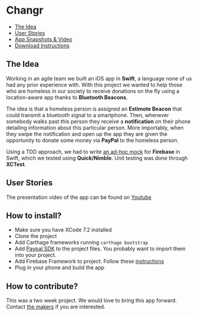 # Changr

* [The Idea](#the-idea)
* [User Stories](#user-stories)
* [App Snapshots & Video](#app-snapshots-and-video)
* [Download Instructions](#download-instructions)

## The Idea

Working in an agile team we built an iOS app in **Swift**, a language none of us had any prior experience with. With this project we wanted to help those who are homeless in our society to receive donations on the fly using a location-aware app thanks to **Bluetooth Beacons**.

The idea is that a homeless person is assigned an **Estimote Beacon** that could transmit a bluetooth signal to a smartphone. Then, whenever somebody walks past this person they receive a **notification** on their phone detailing information about this particular person. More importably, when they swipe the notification and open up the app they are given the opportunity to donate some money via **PayPal** to the homeless person.

Using a TDD approach, we had to write [an ad-hoc mock](https://github.com/samover/FirebaseMock) for **Firebase** in Swift, which we tested using **Quick/Nimble**. Unit testing was done through **XCTest**.

## User Stories

The presentation video of the app can be found on [Youtube](https://youtu.be/AyVZJ511cqI?t=96)

How to install?
---------------
* Make sure you have XCode 7.2 installed
* Clone the project
* Add Carthage frameworks running `carthage bootstrap`
* Add [Paypal SDK](https://github.com/paypal/PayPal-iOS-SDK) to the project files. You probably want to import them into your project.
* Add Firebase Framework to project. Follow these [instructions](https://www.firebase.com/docs/ios/alternate-setup.html)
* Plug in your phone and build the app

How to contribute?
------------------
This was a two week project. We would love to bring this app forward. Contact [the makers](mailto:changr@samover.33mail.com) if you are interested.
